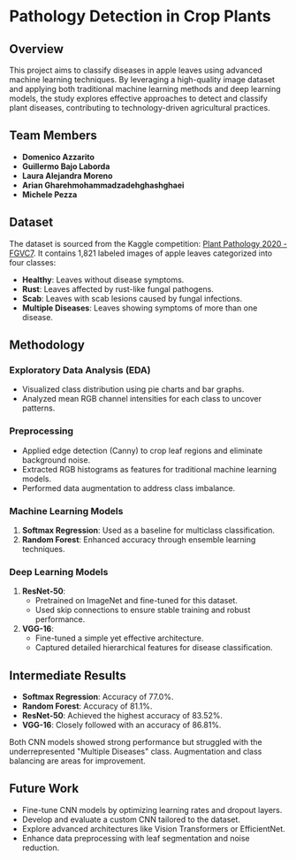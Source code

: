 # Pathology Detection in Crop Plants

## Overview

This project aims to classify diseases in apple leaves using advanced machine learning techniques. By leveraging a high-quality image dataset and applying both traditional machine learning methods and deep learning models, the study explores effective approaches to detect and classify plant diseases, contributing to technology-driven agricultural practices.

## Team Members
- **Domenico Azzarito**
- **Guillermo Bajo Laborda**
- **Laura Alejandra Moreno**
- **Arian Gharehmohammadzadehghashghaei**
- **Michele Pezza**

## Dataset
The dataset is sourced from the Kaggle competition: [Plant Pathology 2020 - FGVC7](https://www.kaggle.com/competitions/plant-pathology-2020-fgvc7/). It contains 1,821 labeled images of apple leaves categorized into four classes:
- **Healthy**: Leaves without disease symptoms.
- **Rust**: Leaves affected by rust-like fungal pathogens.
- **Scab**: Leaves with scab lesions caused by fungal infections.
- **Multiple Diseases**: Leaves showing symptoms of more than one disease.

## Methodology

### Exploratory Data Analysis (EDA)
- Visualized class distribution using pie charts and bar graphs.
- Analyzed mean RGB channel intensities for each class to uncover patterns.

### Preprocessing
- Applied edge detection (Canny) to crop leaf regions and eliminate background noise.
- Extracted RGB histograms as features for traditional machine learning models.
- Performed data augmentation to address class imbalance.

### Machine Learning Models
1. **Softmax Regression**: Used as a baseline for multiclass classification.
2. **Random Forest**: Enhanced accuracy through ensemble learning techniques.

### Deep Learning Models
1. **ResNet-50**:
   - Pretrained on ImageNet and fine-tuned for this dataset.
   - Used skip connections to ensure stable training and robust performance.
2. **VGG-16**:
   - Fine-tuned a simple yet effective architecture.
   - Captured detailed hierarchical features for disease classification.

## Intermediate Results
- **Softmax Regression**: Accuracy of 77.0%.
- **Random Forest**: Accuracy of 81.1%.
- **ResNet-50**: Achieved the highest accuracy of 83.52%.
- **VGG-16**: Closely followed with an accuracy of 86.81%.

Both CNN models showed strong performance but struggled with the underrepresented "Multiple Diseases" class. Augmentation and class balancing are areas for improvement.

## Future Work
- Fine-tune CNN models by optimizing learning rates and dropout layers.
- Develop and evaluate a custom CNN tailored to the dataset.
- Explore advanced architectures like Vision Transformers or EfficientNet.
- Enhance data preprocessing with leaf segmentation and noise reduction.


